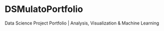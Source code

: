 # DSMulatoPortfolio
Data Science Project Portfolio | Analysis, Visualization &amp; Machine Learning
